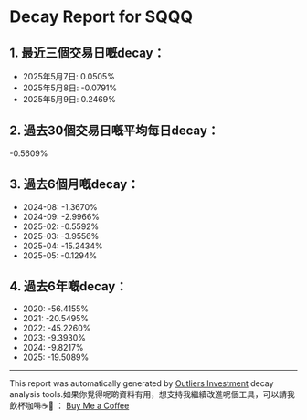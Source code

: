 # Decay Report for SQQQ

## 1. 最近三個交易日嘅decay：

- 2025年5月7日: 0.0505%
- 2025年5月8日: -0.0791%
- 2025年5月9日: 0.2469%

## 2. 過去30個交易日嘅平均每日decay：
-0.5609%

## 3. 過去6個月嘅decay：

- 2024-08: -1.3670%
- 2024-09: -2.9966%
- 2025-02: -0.5592%
- 2025-03: -3.9556%
- 2025-04: -15.2434%
- 2025-05: -0.1294%

## 4. 過去6年嘅decay：

- 2020: -56.4155%
- 2021: -20.5495%
- 2022: -45.2260%
- 2023: -9.3930%
- 2024: -9.8217%
- 2025: -19.5089%
---

This report was automatically generated by [Outliers Investment](https://outliersecon.github.io/Outliers-Investment/) decay analysis tools.如果你覺得呢啲資料有用，想支持我繼續改進呢個工具，可以請我飲杯咖啡☕🙏 ：
[Buy Me a Coffee](https://buymeacoffee.com/outliersecon)